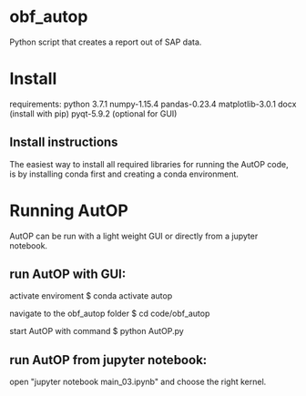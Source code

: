 # obf_autop
Python script that creates a report out of SAP data.

# Install

requirements:
python 3.7.1
numpy-1.15.4
pandas-0.23.4
matplotlib-3.0.1
docx (install with pip)
pyqt-5.9.2 (optional for GUI)

## Install instructions
The easiest way to install all required libraries for running the AutOP code, is by installing conda first and creating a conda environment.

# Running AutOP
AutOP can be run with a light weight GUI or directly from a jupyter notebook.

## run AutOP with GUI:

activate enviroment
$ conda activate autop

navigate to the obf_autop folder
$ cd code/obf_autop

start AutOP with command
$ python AutOP.py

## run AutOP from jupyter notebook:

open "jupyter notebook main_03.ipynb" and choose the right kernel.
